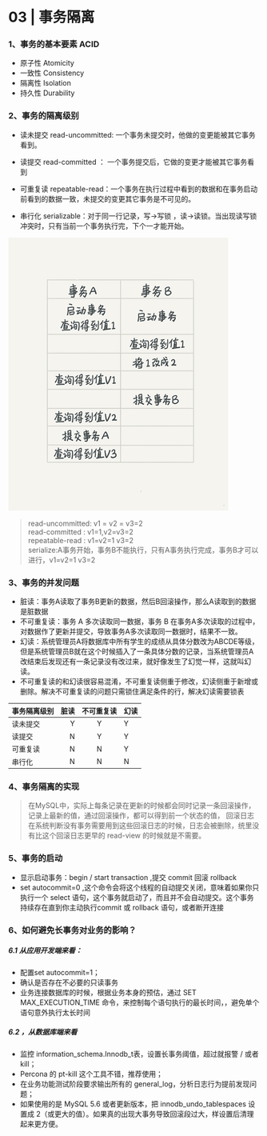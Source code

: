 # 03 | 事务隔离
### 1、事务的基本要素 ACID 

- 原子性 Atomicity
- 一致性 Consistency
- 隔离性 Isolation
- 持久性 Durability

### 2、事务的隔离级别

- 读未提交 read-uncommitted: 一个事务未提交时，他做的变更能被其它事务看到。
    
- 读提交 read-committed ： 一个事务提交后，它做的变更才能被其它事务看到
- 可重复读 repeatable-read：一个事务在执行过程中看到的数据和在事务启动前看到的数据一致，未提交的变更其它事务是不可见的。
- 串行化  serializable：对于同一行记录，写->写锁 ，读->读锁。当出现读写锁冲突时，只有当前一个事务执行完，下个一才能开始。

![](./img/3.png)

 > read-uncommitted: v1 = v2 = v3=2  
 > read-committed : v1=1,v2=v3=2  
 > repeatable-read : v1=v2=1 v3=2  
 > serialize:A事务开始，事务B不能执行，只有A事务执行完成，事务B才可以进行，v1=v2=1 v3=2 
 
 
### 3、事务的并发问题

- 脏读：事务A读取了事务B更新的数据，然后B回滚操作，那么A读取到的数据是脏数据 
-  不可重复读：事务 A 多次读取同一数据，事务 B 在事务A多次读取的过程中，对数据作了更新并提交，导致事务A多次读取同一数据时，结果不一致。
- 幻读：系统管理员A将数据库中所有学生的成绩从具体分数改为ABCDE等级，但是系统管理员B就在这个时候插入了一条具体分数的记录，当系统管理员A改结束后发现还有一条记录没有改过来，就好像发生了幻觉一样，这就叫幻读。
- 不可重复读的和幻读很容易混淆，不可重复读侧重于修改，幻读侧重于新增或删除。解决不可重复读的问题只需锁住满足条件的行，解决幻读需要锁表


| 事务隔离级别 | 脏读   |不可重复读 | 幻读|
| :------| ------: | :------: | :----- |
| 读未提交 | Y | Y | Y |
| 读提交 | N | Y | Y|
|可重复读|N|N|Y|
|串行化|N|N|N|

### 4、事务隔离的实现
> 在MySQL中，实际上每条记录在更新的时候都会同时记录一条回滚操作，记录上最新的值，通过回滚操作，都可以得到前一个状态的值，
回滚日志在系统判断没有事务需要用到这些回滚日志的时候，日志会被删除，统里没有比这个回滚日志更早的 read-view 的时候就是不需要。


### 5、事务的启动
- 显示启动事务：begin / start transaction ,提交 commit  回滚 rollback
- set autocommit=0 ,这个命令会将这个线程的自动提交关闭，意味着如果你只执行一个 select 语句，这个事务就启动了，而且并不会自动提交。这个事务持续存在直到你主动执行commit 或 rollback 语句，或者断开连接
    
### 6、如何避免长事务对业务的影响？
##### 6.1 从应用开发端来看：
- 配置set autocommit=1；
- 确认是否存在不必要的只读事务
- 业务连接数据库的时候，根据业务本身的预估，通过 SET MAX_EXECUTION_TIME 命令，来控制每个语句执行的最长时间，，避免单个语句意外执行太长时间


##### 6.2  ，从数据库端来看

- 监控 information_schema.Innodb_t表，设置长事务阈值，超过就报警 / 或者 kill；
- Percona 的 pt-kill 这个工具不错，推荐使用；
- 在业务功能测试阶段要求输出所有的 general_log，分析日志行为提前发现问题；
- 如果使用的是 MySQL 5.6 或者更新版本，把 innodb_undo_tablespaces 设置成 2（或更大的值）。如果真的出现大事务导致回滚段过大，样设置后清理起来更方便。




